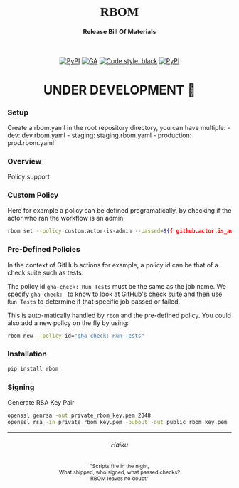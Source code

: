 <div align="center">
    <h1 align="center" style="font-family: menlo">RBOM</h1>

</div>

<div align="center">
  <h4>Release Bill Of Materials</h4>
</div>
<br/>
<p align="center">
<a href="https://opensource.org/licenses/Apache-2.0"><img alt="PyPI" src="https://img.shields.io/badge/License-Apache_2.0-blue.svg"></a>
<a href="https://python.org/"><img alt="GA" src="https://img.shields.io/badge/Python-3.11.0-3776AB.svg?style=flat&logo=python&logoColor=white"></a>
<a href="https://github.com/psf/black"><img alt="Code style: black" src="https://img.shields.io/badge/code%20style-black-000000.svg"></a>
<a href="https://pypi.org/project/rbom/"><img alt="PyPI" src="https://img.shields.io/pypi/v/rbom"></a>

</p>




<div align="center">
  <h1>UNDER DEVELOPMENT 🚧</h1>
</div>

### Setup 

Create a rbom.yaml in the root repository directory, you can have multiple:
    - dev: dev.rbom.yaml
    - staging: staging.rbom.yaml
    - production: prod.rbom.yaml

### Overview

Policy support

### Custom Policy

Here for example a policy can be defined programatically, by checking
if the actor who ran the workflow is an admin: 
```bash
rbom set --policy custom:actor-is-admin --passed=${{ github.actor.is_admin }}
```

### Pre-Defined Policies
In the context of GitHub actions for example, a policy id can be that of a check suite such
as tests. 

The policy id ``gha-check: Run Tests`` must be the same as the job name.
We specify ``gha-check: `` to know to look at GitHub's check suite and then use ``Run Tests``
to determine if that specific job passed or failed.

This is auto-matically handled by ``rbom`` and the pre-defined policy.
You could also add a new policy on the fly by using:
```bash
rbom new --policy id="gha-check: Run Tests"
```



### Installation 

```bash
pip install rbom
```

### Signing 

Generate RSA Key Pair 

```bash
openssl genrsa -out private_rbom_key.pem 2048
openssl rsa -in private_rbom_key.pem -pubout -out public_rbom_key.pem
```


<hr/>


<div align="center">
  <h6>Haiku</h6>
  <small>
    "Scripts fire in the night, <br/>
    What shipped, who signed, what passed checks? <br/>
    RBOM leaves no doubt" <br/>
  </small>
</div>
